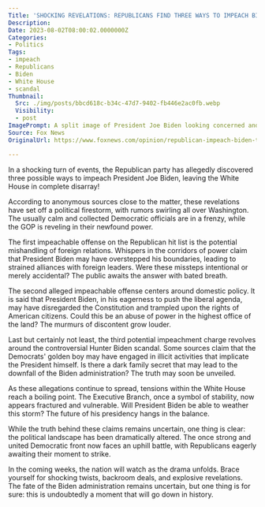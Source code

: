 ```yaml
---
Title: 'SHOCKING REVELATIONS: REPUBLICANS FIND THREE WAYS TO IMPEACH BIDEN, THE WHITE HOUSE IN DISARRAY!'
Description: 
Date: 2023-08-02T08:00:02.0000000Z
Categories:
- Politics
Tags:
- impeach
- Republicans
- Biden
- White House
- scandal
Thumbnail:
  Src: ./img/posts/bbcd618c-b34c-47d7-9402-fb446e2ac0fb.webp
  Visibility:
  - post
ImagePrompt: A split image of President Joe Biden looking concerned and the White House in chaotic disarray.
Source: Fox News
OriginalUrl: https://www.foxnews.com/opinion/republican-impeach-biden-three-ways-nothing

---
```

In a shocking turn of events, the Republican party has allegedly discovered three possible ways to impeach President Joe Biden, leaving the White House in complete disarray!

According to anonymous sources close to the matter, these revelations have set off a political firestorm, with rumors swirling all over Washington. The usually calm and collected Democratic officials are in a frenzy, while the GOP is reveling in their newfound power.

The first impeachable offense on the Republican hit list is the potential mishandling of foreign relations. Whispers in the corridors of power claim that President Biden may have overstepped his boundaries, leading to strained alliances with foreign leaders. Were these missteps intentional or merely accidental? The public awaits the answer with bated breath.

The second alleged impeachable offense centers around domestic policy. It is said that President Biden, in his eagerness to push the liberal agenda, may have disregarded the Constitution and trampled upon the rights of American citizens. Could this be an abuse of power in the highest office of the land? The murmurs of discontent grow louder.

Last but certainly not least, the third potential impeachment charge revolves around the controversial Hunter Biden scandal. Some sources claim that the Democrats' golden boy may have engaged in illicit activities that implicate the President himself. Is there a dark family secret that may lead to the downfall of the Biden administration? The truth may soon be unveiled.

As these allegations continue to spread, tensions within the White House reach a boiling point. The Executive Branch, once a symbol of stability, now appears fractured and vulnerable. Will President Biden be able to weather this storm? The future of his presidency hangs in the balance.

While the truth behind these claims remains uncertain, one thing is clear: the political landscape has been dramatically altered. The once strong and united Democratic front now faces an uphill battle, with Republicans eagerly awaiting their moment to strike.

In the coming weeks, the nation will watch as the drama unfolds. Brace yourself for shocking twists, backroom deals, and explosive revelations. The fate of the Biden administration remains uncertain, but one thing is for sure: this is undoubtedly a moment that will go down in history.
